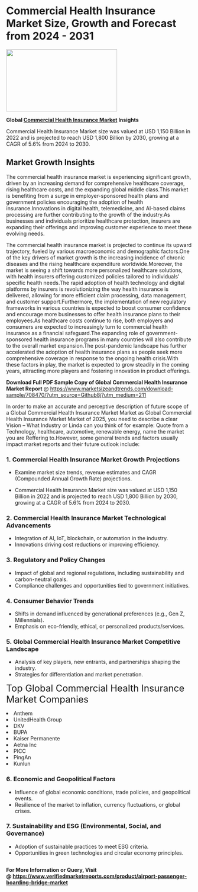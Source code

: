 <H1>Commercial Health Insurance Market Size, Growth and Forecast from 2024 - 2031</H1><img class="aligncenter size-medium wp-image-584254" src="https://thirdeyenews.in/wp-content/uploads/2024/09/Global-Market-Research-300x168.jpeg" alt="" width="300" height="168" /><p><strong>Global&nbsp;<a href="https://www.marketsizeandtrends.com/download-sample/708470/?utm_source=Github8j?utm_medium=211">Commercial Health Insurance Market</a> Insights</strong></p><p>Commercial Health Insurance Market size was valued at USD 1,150 Billion in 2022 and is projected to reach USD 1,800 Billion by 2030, growing at a CAGR of 5.6% from 2024 to 2030.</p><p><h2>Market Growth Insights</h2> <p>The commercial health insurance market is experiencing significant growth, driven by an increasing demand for comprehensive healthcare coverage, rising healthcare costs, and the expanding global middle class.This market is benefiting from a surge in employer-sponsored health plans and government policies encouraging the adoption of health insurance.Innovations in digital health, telemedicine, and AI-based claims processing are further contributing to the growth of the industry.As businesses and individuals prioritize healthcare protection, insurers are expanding their offerings and improving customer experience to meet these evolving needs.</p> <p>The commercial health insurance market is projected to continue its upward trajectory, fueled by various macroeconomic and demographic factors.One of the key drivers of market growth is the increasing incidence of chronic diseases and the rising healthcare expenditure worldwide.Moreover, the market is seeing a shift towards more personalized healthcare solutions, with health insurers offering customized policies tailored to individuals' specific health needs.The rapid adoption of health technology and digital platforms by insurers is revolutionizing the way health insurance is delivered, allowing for more efficient claim processing, data management, and customer support.Furthermore, the implementation of new regulatory frameworks in various countries is expected to boost consumer confidence and encourage more businesses to offer health insurance plans to their employees.As healthcare costs continue to rise, both employers and consumers are expected to increasingly turn to commercial health insurance as a financial safeguard.The expanding role of government-sponsored health insurance programs in many countries will also contribute to the overall market expansion.The post-pandemic landscape has further accelerated the adoption of health insurance plans as people seek more comprehensive coverage in response to the ongoing health crisis.With these factors in play, the market is expected to grow steadily in the coming years, attracting more players and fostering innovation in product offerings.<p><span class=""><strong>Download Full PDF Sample Copy of Global Commercial Health Insurance Market Report</strong> @ <a href="https://www.marketsizeandtrends.com/download-sample/708470/?utm_source=Github8j?utm_medium=211" target="_blank">https://www.marketsizeandtrends.com/download-sample/708470/?utm_source=Github8j?utm_medium=211</a></span></p><p>In order to make an accurate and perceptive description of future scope of a Global&nbsp;Commercial Health Insurance Market Market as Global&nbsp;Commercial Health Insurance Market Market of 2025, you need to describe a clear Vision &ndash; What Industry or Linda can you think of for example: Quote from a Technology, healthcare, automotive, renewable energy, name the market you are Reffering to.However, some general trends and factors usually impact market reports and their future outlook include:</p><h3>1.&nbsp;<strong>Commercial Health Insurance Market Growth Projections</strong></h3><ul><li>Examine market size trends, revenue estimates and CAGR (Compounded Annual Growth Rate) projections.</li><li><p>Commercial Health Insurance Market size was valued at USD 1,150 Billion in 2022 and is projected to reach USD 1,800 Billion by 2030, growing at a CAGR of 5.6% from 2024 to 2030.</p></li></ul><h3>2.&nbsp;<strong>Commercial Health Insurance Market Technological Advancements</strong></h3><ul><li>Integration of AI, IoT, blockchain, or automation in the industry.</li><li>Innovations driving cost reductions or improving efficiency.</li></ul><h3>3.&nbsp;<strong>Regulatory and Policy Changes</strong></h3><ul><li>Impact of global and regional regulations, including sustainability and carbon-neutral goals.</li><li>Compliance challenges and opportunities tied to government initiatives.</li></ul><h3>4.&nbsp;<strong>Consumer Behavior Trends</strong></h3><ul><li>Shifts in demand influenced by generational preferences (e.g., Gen Z, Millennials).</li><li>Emphasis on eco-friendly, ethical, or personalized products/services.</li></ul><h3>5.&nbsp;<strong>Global Commercial Health Insurance Market Competitive Landscape</strong></h3><ul><li>Analysis of key players, new entrants, and partnerships shaping the industry.</li><li>Strategies for differentiation and market penetration.</li></ul><p data-pm-slice="1 1 []"><span style="color: inherit; font-family: inherit; font-size: 25px;">Top Global Commercial Health Insurance Market Companies</span></p><div class="" data-test-id=""><p><li>Anthem</li><li> UnitedHealth Group</li><li> DKV</li><li> BUPA</li><li> Kaiser Permanente</li><li> Aetna Inc</li><li> PICC</li><li> PingAn</li><li> Kunlun</li></p></div><h3>6.&nbsp;<strong>Economic and Geopolitical Factors</strong></h3><ul><li>Influence of global economic conditions, trade policies, and geopolitical events.</li><li>Resilience of the market to inflation, currency fluctuations, or global crises.</li></ul><h3>7.&nbsp;<strong>Sustainability and ESG (Environmental, Social, and Governance)</strong></h3><ul><li>Adoption of sustainable practices to meet ESG criteria.</li><li>Opportunities in green technologies and circular economy principles.</li></ul><h2><strong style="font-size: 14px;">For More Information or Query, Visit @&nbsp;</strong><a style="background-color: #ffffff; font-size: 14px;" href="https://www.marketsizeandtrends.com/report/commercial-health-insurance-market/" target="_blank">https://www.verifiedmarketreports.com/product/airport-passenger-boarding-bridge-market</a></h2>